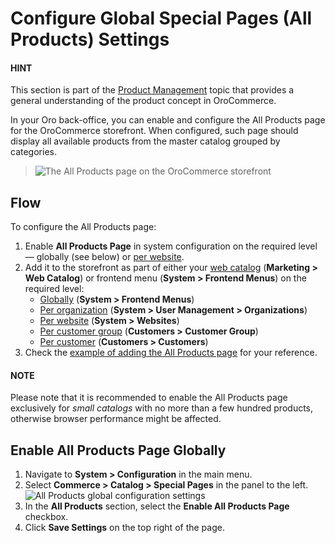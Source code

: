 <a id="sys-conf-commerce-catalog-special-pages"></a>

<a id="sys-conf-commerce-catalog-special-pages-global"></a>

# Configure Global Special Pages (All Products) Settings

#### HINT
This section is part of the [Product Management](../../../../../concept-guides/product-management/index.md#concept-guides-product-management) topic that provides a general understanding of the product concept in OroCommerce.

In your Oro back-office, you can enable and configure the All Products page for the OroCommerce storefront. When configured, such page should display all available products from the master catalog grouped by categories.

> ![The All Products page on the OroCommerce storefront](user/img/system/config_commerce/catalog/all_products_page.png)

## Flow

To configure the All Products page:

1. Enable **All Products Page** in system configuration on the required level — globally (see below) or [per website](../../../websites/web-configuration/commerce/catalog/website-all-products.md#sys-conf-commerce-catalog-special-pages-website).
2. Add it to the storefront as part of either your [web catalog](../../../../marketing/web-catalogs/edit-content-tree/content-variants.md#user-guide-marketing-web-catalog) (**Marketing > Web Catalog**) or frontend menu (**System > Frontend Menus**) on the required level:
   * [Globally](../../../frontend-menus/global-all-products-menus.md#sys-conf-frontend-menus-all-products-global) (**System > Frontend Menus**)
   * [Per organization](../../../user-management/organizations/organization-all-products-menus.md#sys-users-organization-menus-all-products-organization) (**System > User Management > Organizations**)
   * [Per website](../../../websites/website-all-products-menu.md#sys-users-organization-menus-all-products-website) (**System > Websites**)
   * [Per customer group](../../../../customers/customer-groups/customer-group-all-products-menus.md#user-guide-customers-customer-groups-all-products) (**Customers > Customer Group**)
   * [Per customer](../../../../customers/customers/customer-all-products-menus.md#user-guide-customers-customers-all-products) (**Customers > Customers**)
3. Check the [example of adding the All Products page](../../../websites/web-configuration/commerce/catalog/website-all-products.md#user-guide-all-products-sample) for your reference.

#### NOTE
Please note that it is recommended to enable the All Products page exclusively for *small catalogs* with no more than a few hundred products, otherwise browser performance might be affected.

## Enable All Products Page Globally

1. Navigate to **System > Configuration** in the main menu.
2. Select **Commerce > Catalog > Special Pages** in the panel to the left.
   ![All Products global configuration settings](user/img/system/config_commerce/catalog/AllProductsSystem.png)
3. In the **All Products** section, select the **Enable All Products Page** checkbox.
4. Click **Save Settings** on the top right of the page.
